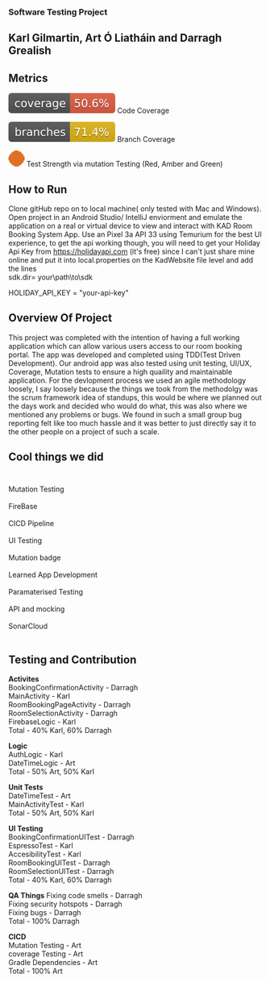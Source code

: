 ### Software Testing Project
## Karl Gilmartin, Art Ó Liatháin and Darragh Grealish


## Metrics
![Coverage](.github/badges/jacoco.svg)  Code Coverage

![Branches](.github/badges/branches.svg) Branch Coverage

![Strength](.github/CICDScripts/Images/Current_Image.svg) Test Strength via mutation Testing  (Red, Amber and Green)

## How to Run
Clone gitHub repo on to local machine( only tested with Mac and Windows). Open project in an Android Studio/ IntelliJ enviorment and emulate the application on a real or virtual device to view and interact with KAD Room Booking System App. Use an Pixel 3a API 33 using Temurium for the best UI experience, to get the api working though, you will need to get your Holiday Api Key from https://holidayapi.com (it's free) since I can't just share mine online and put it into local.properties on the KadWebsite file level and add the lines </br>
sdk.dir= your\\path\\to\\sdk  </br>
 
HOLIDAY_API_KEY = "your-api-key" </br>

## Overview Of Project
This project was completed with the intention of having a full working application which can allow various users access to our room booking portal. The app was developed and completed using TDD(Test Driven Development). Our android app was also tested using unit testing, UI/UX, Coverage, Mutation tests to ensure a high quaility and maintainable application. For the devlopment process we used an agile methodology loosely, I say loosely because the things we took from the methodolgy was the scrum framework idea of standups, this would be where we planned out the days work and decided who would do what, this was also where we mentioned any problems or bugs. We found in such a small group bug reporting felt like too much hassle and it was better to just directly say it to the other people on a project of such a scale. 

## Cool things we did</br></br>
Mutation Testing </br></br>
FireBase</br></br>
CICD Pipeline </br></br>
UI Testing</br></br>
Mutation badge </br></br>
Learned App Development</br></br>
Paramaterised Testing </br></br>
API and mocking </br></br>
SonarCloud </br></br>


## Testing and Contribution
**Activites** <br />
BookingConfirmationActivity - Darragh<br />
MainActivity  - Karl <br />
RoomBookingPageActivity - Darragh <br />
RoomSelectionActivity - Darragh <br />
FirebaseLogic - Karl <br />
Total - 40% Karl, 60% Darragh

**Logic** <br />
AuthLogic - Karl <br />
DateTimeLogic - Art <br />
Total - 50% Art, 50% Karl

**Unit Tests** <br />
DateTimeTest - Art <br />
MainActivityTest - Karl <br /> 
Total - 50% Art, 50% Karl

**UI Testing** <br />
BookingConfirmationUITest - Darragh<br /> 
EspressoTest - Karl <br /> 
AccesibilityTest - Karl <br />
RoomBookingUITest - Darragh <br />
RoomSelectionUITest - Darragh <br />
Total - 40% Karl, 60% Darragh </br>

**QA Things**
Fixing code smells - Darragh </br>
Fixing security hotspots - Darragh </br>
Fixing bugs - Darragh </br>
Total - 100% Darragh

**CICD** <br />
Mutation Testing - Art <br />
coverage Testing - Art <br />
Gradle Dependencies - Art <br />
Total - 100% Art






